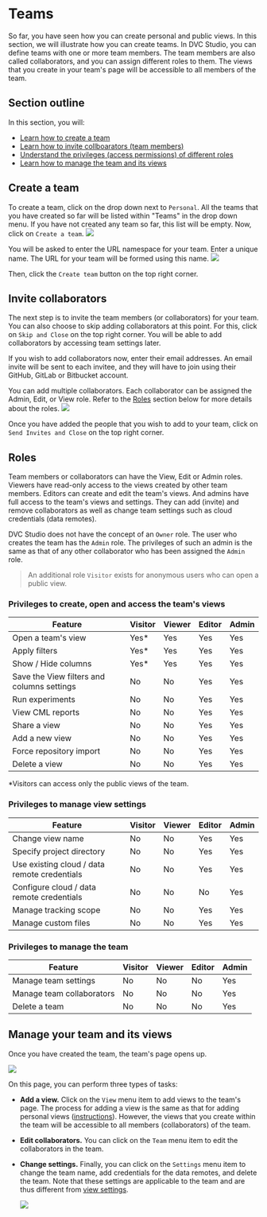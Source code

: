 # Teams

So far, you have seen how you can create personal and public views. In this
section, we will illustrate how you can create teams. In DVC Studio, you can
define teams with one or more team members. The team members are also called
collaborators, and you can assign different roles to them. The views that you
create in your team's page will be accessible to all members of the team.

## Section outline

In this section, you will:

- [Learn how to create a team](#create-a-team)
- [Learn how to invite collboarators (team members)](#invite-collaborators)
- [Understand the privileges (access permissions) of different roles](#roles)
- [Learn how to manage the team and its views](#manage-your-team-and-its-views)

## Create a team

To create a team, click on the drop down next to `Personal`. All the teams that
you have created so far will be listed within "Teams" in the drop down menu. If
you have not created any team so far, this list will be empty. Now, click on
`Create a team`. ![](https://static.iterative.ai/img/studio/team_create_v2.png)

You will be asked to enter the URL namespace for your team. Enter a unique name.
The URL for your team will be formed using this name.
![](https://static.iterative.ai/img/studio/team_enter_name_v2.png)

Then, click the `Create team` button on the top right corner.

## Invite collaborators

The next step is to invite the team members (or collaborators) for your team.
You can also choose to skip adding collaborators at this point. For this, click
on `Skip and Close` on the top right corner. You will be able to add
collaborators by accessing team settings later.

If you wish to add collaborators now, enter their email addresses. An email
invite will be sent to each invitee, and they will have to join using their
GitHub, GitLab or Bitbucket account.

You can add multiple collaborators. Each collaborator can be assigned the Admin,
Edit, or View role. Refer to the [Roles](#roles) section below for more details
about the roles. ![](https://static.iterative.ai/img/studio/team_roles_v2.png)

Once you have added the people that you wish to add to your team, click on
`Send Invites and Close` on the top right corner.

## Roles

Team members or collaborators can have the View, Edit or Admin roles. Viewers
have read-only access to the views created by other team members. Editors can
create and edit the team's views. And admins have full access to the team's
views and settings. They can add (invite) and remove collaborators as well as
change team settings such as cloud credentials (data remotes).

DVC Studio does not have the concept of an `Owner` role. The user who creates
the team has the `Admin` role. The privileges of such an admin is the same as
that of any other collaborator who has been assigned the `Admin` role.

> An additional role `Visitor` exists for anonymous users who can open a public
> view.

### Privileges to create, open and access the team's views

| Feature                                    | Visitor | Viewer | Editor | Admin |
| ------------------------------------------ | ------- | ------ | ------ | ----- |
| Open a team's view                         | Yes\*   | Yes    | Yes    | Yes   |
| Apply filters                              | Yes\*   | Yes    | Yes    | Yes   |
| Show / Hide columns                        | Yes\*   | Yes    | Yes    | Yes   |
| Save the View filters and columns settings | No      | No     | Yes    | Yes   |
| Run experiments                            | No      | No     | Yes    | Yes   |
| View CML reports                           | No      | No     | Yes    | Yes   |
| Share a view                               | No      | No     | Yes    | Yes   |
| Add a new view                             | No      | No     | Yes    | Yes   |
| Force repository import                    | No      | No     | Yes    | Yes   |
| Delete a view                              | No      | No     | Yes    | Yes   |

\*Visitors can access only the public views of the team.

### Privileges to manage view settings

| Feature                                      | Visitor | Viewer | Editor | Admin |
| -------------------------------------------- | ------- | ------ | ------ | ----- |
| Change view name                             | No      | No     | Yes    | Yes   |
| Specify project directory                    | No      | No     | Yes    | Yes   |
| Use existing cloud / data remote credentials | No      | No     | Yes    | Yes   |
| Configure cloud / data remote credentials    | No      | No     | No     | Yes   |
| Manage tracking scope                        | No      | No     | Yes    | Yes   |
| Manage custom files                          | No      | No     | Yes    | Yes   |

### Privileges to manage the team

| Feature                   | Visitor | Viewer | Editor | Admin |
| ------------------------- | ------- | ------ | ------ | ----- |
| Manage team settings      | No      | No     | No     | Yes   |
| Manage team collaborators | No      | No     | No     | Yes   |
| Delete a team             | No      | No     | No     | Yes   |

## Manage your team and its views

Once you have created the team, the team's page opens up.

![](https://static.iterative.ai/img/studio/team_page_v2.png)

On this page, you can perform three types of tasks:

- **Add a view.** Click on the `View` menu item to add views to the team's page.
  The process for adding a view is the same as that for adding personal views
  ([instructions](/doc/studio/create-view)). However, the views that you create
  within the team will be accessible to all members (collaborators) of the team.

- **Edit collaborators.** You can click on the `Team` menu item to edit the
  collaborators in the team.

- **Change settings.** Finally, you can click on the `Settings` menu item to
  change the team name, add credentials for the data remotes, and delete the
  team. Note that these settings are applicable to the team and are thus
  different from [view settings](/doc/studio/view-settings).

  ![](https://static.iterative.ai/img/studio/team_settings_v2.png)
